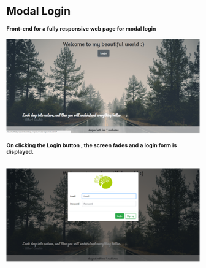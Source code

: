 # Modal Login

#### Front-end for a fully responsive web page for modal login

<img src="Screenshot (47).png">

#### On clicking the Login button , the screen fades and a login form is displayed.

<br>
<img src="Screenshot (48).png">
